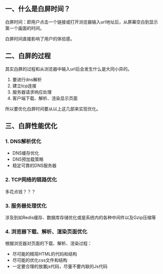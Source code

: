 ## 一、什么是白屏时间？

白屏时间：即用户点击一个链接或打开浏览器输入url地址后，从屏幕空白到显示第一个画面的时间。

白屏时间直接影响了用户的体验感。

## 二、白屏的过程

其实白屏的过程和从浏览器中输入url后会发生什么是大同小异的。

1. 要进行dns解析
2. 建立tcp连接
3. 服务器请求响应处理
4. 客户端下载、解析、渲染显示页面

所以要优化白屏时间要从以上这几部来实现优化。

## 三、白屏性能优化

### 1. DNS解析优化

- DNS缓存优化
- DNS预加载策略
- 稳定可靠的DNS服务器

### 2. TCP网络的链路优化

多花点钱？？？

### 3. 服务器处理优化

涉及到如Redis缓存、数据库存储优化或是系统内的各种中间件以及Gzip压缩等

### 4. 浏览器下载、解析、渲染页面优化

根据浏览器对页面的下载、解析、渲染过程：

- 尽可能的精简HTML的代码和结构
- 尽可能的优化css文件和结构
- 一定要合理的放置js代码，尽量不要内联的Js代码

